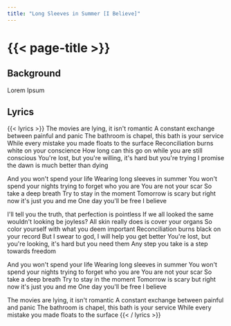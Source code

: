 ```yaml
---
title: "Long Sleeves in Summer [I Believe]"
---
```

# {{< page-title >}}

## Background
Lorem Ipsum

## Lyrics
{{< lyrics >}}
The movies are lying, it isn't romantic
A constant exchange between painful and panic
The bathroom is chapel, this bath is your service
While every mistake you made floats to the surface
Reconciliation burns white on your conscience
How long can this go on while you are still conscious
You're lost, but you're willing, it's hard but you're trying
I promise the dawn is much better than dying

And you won't spend your life
Wearing long sleeves in summer
You won't spend your nights trying to forget who you are
You are not your scar
So take a deep breath
Try to stay in the moment
Tomorrow is scary but right now it's just you and me
One day you'll be free
I believe

I'll tell you the truth, that perfection is pointless
If we all looked the same wouldn't looking be joyless?
All skin really does is cover your organs
So color yourself with what you deem important
Reconciliation burns black on your record
But I swear to god, I will help you get better
You're lost, but you're looking, it's hard but you need them
Any step you take is a step towards freedom

And you won't spend your life
Wearing long sleeves in summer
You won't spend your nights trying to forget who you are
You are not your scar
So take a deep breath
Try to stay in the moment
Tomorrow is scary but right now it's just you and me
One day you'll be free
I believe

The movies are lying, it isn't romantic
A constant exchange between painful and panic
The bathroom is chapel, this bath is your service
While every mistake you made floats to the surface
{{< / lyrics >}}
